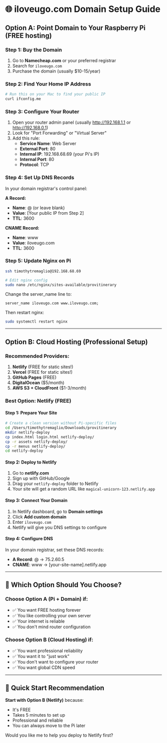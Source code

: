 # 🌐 iloveugo.com Domain Setup Guide

## Option A: Point Domain to Your Raspberry Pi (FREE hosting)

### Step 1: Buy the Domain
1. Go to **Namecheap.com** or your preferred registrar
2. Search for `iloveugo.com`
3. Purchase the domain (usually $10-15/year)

### Step 2: Find Your Home IP Address
```bash
# Run this on your Mac to find your public IP
curl ifconfig.me
```

### Step 3: Configure Your Router
1. Open your router admin panel (usually http://192.168.1.1 or http://192.168.0.1)
2. Look for "Port Forwarding" or "Virtual Server"
3. Add this rule:
   - **Service Name**: Web Server
   - **External Port**: 80
   - **Internal IP**: 192.168.68.69 (your Pi's IP)
   - **Internal Port**: 80
   - **Protocol**: TCP

### Step 4: Set Up DNS Records
In your domain registrar's control panel:

**A Record:**
- **Name**: @ (or leave blank)
- **Value**: [Your public IP from Step 2]
- **TTL**: 3600

**CNAME Record:**
- **Name**: www
- **Value**: iloveugo.com
- **TTL**: 3600

### Step 5: Update Nginx on Pi
```bash
ssh timothytremaglio@192.168.68.69

# Edit nginx config
sudo nano /etc/nginx/sites-available/provitinerary
```

Change the server_name line to:
```nginx
server_name iloveugo.com www.iloveugo.com;
```

Then restart nginx:
```bash
sudo systemctl restart nginx
```

---

## Option B: Cloud Hosting (Professional Setup)

### Recommended Providers:
1. **Netlify** (FREE for static sites!)
2. **Vercel** (FREE for static sites!)
3. **GitHub Pages** (FREE)
4. **DigitalOcean** ($5/month)
5. **AWS S3 + CloudFront** ($1-3/month)

### Best Option: Netlify (FREE)

#### Step 1: Prepare Your Site
```bash
# Create a clean version without Pi-specific files
cd /Users/timothytremaglio/Downloads/provitinerary
mkdir netlify-deploy
cp index.html login.html netlify-deploy/
cp -r assets netlify-deploy/
cp -r menus netlify-deploy/
cd netlify-deploy
```

#### Step 2: Deploy to Netlify
1. Go to **netlify.com**
2. Sign up with GitHub/Google
3. Drag your `netlify-deploy` folder to Netlify
4. Your site will get a random URL like `magical-unicorn-123.netlify.app`

#### Step 3: Connect Your Domain
1. In Netlify dashboard, go to **Domain settings**
2. Click **Add custom domain**
3. Enter `iloveugo.com`
4. Netlify will give you DNS settings to configure

#### Step 4: Configure DNS
In your domain registrar, set these DNS records:
- **A Record**: @ → 75.2.60.5
- **CNAME**: www → [your-site-name].netlify.app

---

## 🎯 **Which Option Should You Choose?**

### Choose **Option A (Pi + Domain)** if:
- ✅ You want FREE hosting forever
- ✅ You like controlling your own server
- ✅ Your internet is reliable
- ✅ You don't mind router configuration

### Choose **Option B (Cloud Hosting)** if:
- ✅ You want professional reliability
- ✅ You want it to "just work"
- ✅ You don't want to configure your router
- ✅ You want global CDN speed

---

## 🚀 **Quick Start Recommendation**

**Start with Option B (Netlify)** because:
- It's FREE
- Takes 5 minutes to set up
- Professional and reliable
- You can always move to the Pi later

Would you like me to help you deploy to Netlify first?
